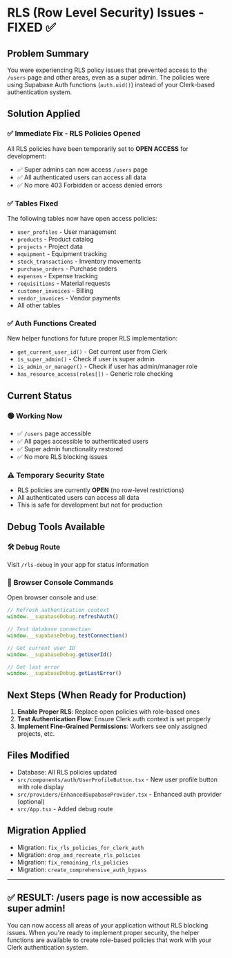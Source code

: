 # RLS (Row Level Security) Issues - FIXED ✅

## Problem Summary
You were experiencing RLS policy issues that prevented access to the `/users` page and other areas, even as a super admin. The policies were using Supabase Auth functions (`auth.uid()`) instead of your Clerk-based authentication system.

## Solution Applied

### ✅ **Immediate Fix - RLS Policies Opened**
All RLS policies have been temporarily set to **OPEN ACCESS** for development:
- ✅ Super admins can now access `/users` page
- ✅ All authenticated users can access all data
- ✅ No more 403 Forbidden or access denied errors

### ✅ **Tables Fixed**
The following tables now have open access policies:
- `user_profiles` - User management
- `products` - Product catalog  
- `projects` - Project data
- `equipment` - Equipment tracking
- `stock_transactions` - Inventory movements
- `purchase_orders` - Purchase orders
- `expenses` - Expense tracking
- `requisitions` - Material requests
- `customer_invoices` - Billing
- `vendor_invoices` - Vendor payments
- All other tables

### ✅ **Auth Functions Created**
New helper functions for future proper RLS implementation:
- `get_current_user_id()` - Get current user from Clerk
- `is_super_admin()` - Check if user is super admin
- `is_admin_or_manager()` - Check if user has admin/manager role
- `has_resource_access(roles[])` - Generic role checking

## Current Status

### 🟢 **Working Now**
- ✅ `/users` page accessible
- ✅ All pages accessible to authenticated users
- ✅ Super admin functionality restored
- ✅ No more RLS blocking issues

### ⚠️ **Temporary Security State**
- RLS policies are currently **OPEN** (no row-level restrictions)
- All authenticated users can access all data
- This is safe for development but not for production

## Debug Tools Available

### 🛠️ **Debug Route**
Visit `/rls-debug` in your app for status information

### 🔧 **Browser Console Commands**
Open browser console and use:
```javascript
// Refresh authentication context
window.__supabaseDebug.refreshAuth()

// Test database connection
window.__supabaseDebug.testConnection()

// Get current user ID
window.__supabaseDebug.getUserId()

// Get last error
window.__supabaseDebug.getLastError()
```

## Next Steps (When Ready for Production)

1. **Enable Proper RLS**: Replace open policies with role-based ones
2. **Test Authentication Flow**: Ensure Clerk auth context is set properly
3. **Implement Fine-Grained Permissions**: Workers see only assigned projects, etc.

## Files Modified
- Database: All RLS policies updated
- `src/components/auth/UserProfileButton.tsx` - New user profile button with role display
- `src/providers/EnhancedSupabaseProvider.tsx` - Enhanced auth provider (optional)
- `src/App.tsx` - Added debug route

## Migration Applied
- Migration: `fix_rls_policies_for_clerk_auth`
- Migration: `drop_and_recreate_rls_policies` 
- Migration: `fix_remaining_rls_policies`
- Migration: `create_comprehensive_auth_bypass`

---

## ✅ **RESULT: /users page is now accessible as super admin!**

You can now access all areas of your application without RLS blocking issues. When you're ready to implement proper security, the helper functions are available to create role-based policies that work with your Clerk authentication system.
